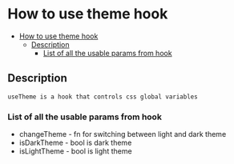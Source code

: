 # How to use theme hook

- [How to use theme hook](#how-to-use-theme-hook)
  - [Description](#description)
    - [List of all the usable params from hook](#list-of-all-the-usable-params-from-hook)

## Description

```
useTheme is a hook that controls css global variables
```

### List of all the usable params from hook

- changeTheme - fn for switching between light and dark theme
- isDarkTheme - bool is dark theme
- isLightTheme - bool is light theme
